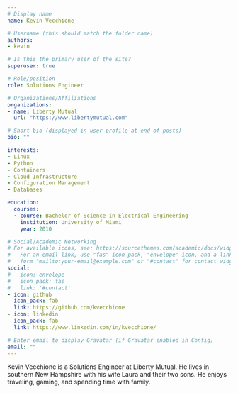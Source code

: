```yaml
---
# Display name
name: Kevin Vecchione

# Username (this should match the folder name)
authors:
- kevin

# Is this the primary user of the site?
superuser: true

# Role/position
role: Solutions Engineer

# Organizations/Affiliations
organizations:
- name: Liberty Mutual
  url: "https://www.libertymutual.com"

# Short bio (displayed in user profile at end of posts)
bio: ""

interests:
- Linux
- Python
- Containers
- Cloud Infrastructure
- Configuration Management
- Databases

education:
  courses:
  - course: Bachelor of Science in Electrical Engineering
    institution: University of Miami
    year: 2010

# Social/Academic Networking
# For available icons, see: https://sourcethemes.com/academic/docs/widgets/#icons
#   For an email link, use "fas" icon pack, "envelope" icon, and a link in the
#   form "mailto:your-email@example.com" or "#contact" for contact widget.
social:
# - icon: envelope
#   icon_pack: fas
#   link: '#contact'
- icon: github
  icon_pack: fab
  link: https://github.com/kvecchione
- icon: linkedin
  icon_pack: fab
  link: https://www.linkedin.com/in/kvecchione/

# Enter email to display Gravatar (if Gravatar enabled in Config)
email: ""
---
```

Kevin Vecchione is a Solutions Engineer at Liberty Mutual. He lives in southern New Hampshire with his wife Laura and their two sons. He enjoys traveling, gaming, and spending time with family.

